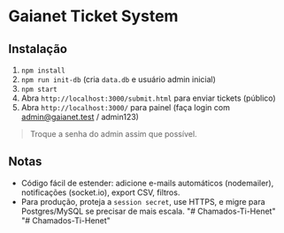 # Gaianet Ticket System

## Instalação
1. `npm install`
2. `npm run init-db` (cria `data.db` e usuário admin inicial)
3. `npm start`
4. Abra `http://localhost:3000/submit.html` para enviar tickets (público)
5. Abra `http://localhost:3000/` para painel (faça login com admin@gaianet.test / admin123)

> Troque a senha do admin assim que possível.

## Notas
- Código fácil de estender: adicione e-mails automáticos (nodemailer), notificações (socket.io), export CSV, filtros.
- Para produção, proteja a `session secret`, use HTTPS, e migre para Postgres/MySQL se precisar de mais escala.
"# Chamados-Ti-Henet"  
"# Chamados-Ti-Henet" 

